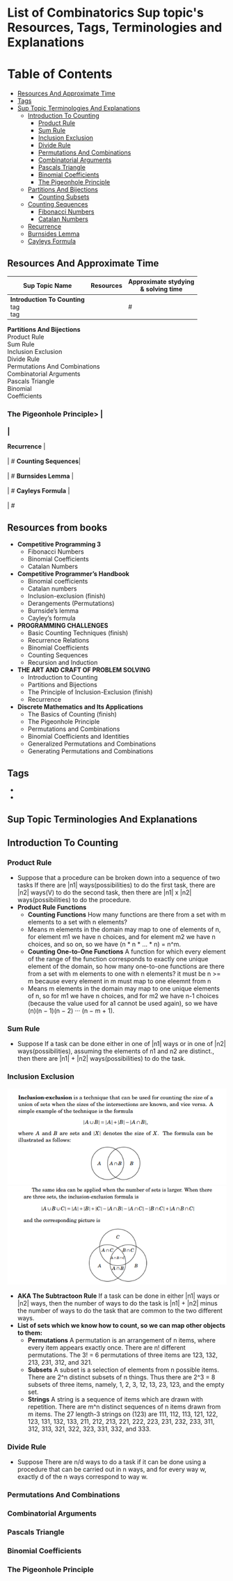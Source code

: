 # List of Combinatorics Sup topic's Resources, Tags, Terminologies and Explanations 

Table of Contents
================= 

- [Resources And Approximate Time](#resources-and-approximate-time)
- [Tags](#tags)
- [Sup Topic Terminologies And Explanations](#sup-topic-terminologies-and-explanations)
  * [Introduction To Counting](#Introduction-to-counting)
    + [Product Rule](#product-rule)
    + [Sum Rule](#sum-rule)
    + [Inclusion Exclusion](#inclusion-exclusion)
    + [Divide Rule](#divide-rule)
    + [Permutations And Combinations](#permutations-and-combinations)
    + [Combinatorial Arguments](#combinatorial-arguments)
    + [Pascals Triangle](#pascals-triangle)
    + [Binomial Coefficients](#binomial-coefficients)
    + [The Pigeonhole Principle](#the-pigeonhole-principle)
  * [Partitions And Bijections](#partitions-and-bijections)
    + [Counting Subsets](#counting-subsets)
  * [Counting Sequences](#counting-sequences)
    + [Fibonacci Numbers](#fibonacci-numbers)
    + [Catalan Numbers](#catalan-numbers)
  * [Recurrence](#recurrence)
  * [Burnsides Lemma](#burnsides-lemma)
  * [Cayleys Formula](#cayleys-formula)

## Resources And Approximate Time

Sup Topic Name   | Resources   | Approximate stydying <br> & solving time
-------------| -------------   |-------------   
**Introduction To Counting**<br>tag<br>tag <br> |[]()<br>[]()<br> | #
**Partitions And Bijections**<br>Product Rule<br>Sum Rule<br> Inclusion Exclusion<br> Divide Rule<br>Permutations And Combinations <br> Combinatorial Arguments<br> Pascals Triangle <br>Binomial <br> Coefficients
### The Pigeonhole Principle> |[]()<br>[]()<br> | #
**Recurrence** |[]()<br>[]()<br> | #
**Counting Sequences**|[]()<br>[]()<br> | #
**Burnsides Lemma** |[]()<br>[]()<br> | #
**Cayleys Formula** |[]()<br>[]()<br> | #

## Resources from books
- **Competitive Programming 3**
  - Fibonacci Numbers 
  - Binomial Coefficients 
  - Catalan Numbers 
- **Competitive Programmer’s Handbook**
  - Binomial coefficients 
  - Catalan numbers 
  - Inclusion-exclusion  (finish)
  - Derangements (Permutations)
  - Burnside’s lemma 
  - Cayley’s formula 
- **PROGRAMMING CHALLENGES**
  - Basic Counting Techniques   (finish)
  - Recurrence Relations 
  - Binomial Coefficients
  - Counting Sequences
  - Recursion and Induction
- **THE ART AND CRAFT OF PROBLEM SOLVING**
  - Introduction to Counting
  - Partitions and Bijections 
  - The Principle of Inclusion-Exclusion  (finish)
  - Recurrence
- **Discrete Mathematics and Its Applications**
  - The Basics of Counting  (finish)
  - The Pigeonhole Principle 
  - Permutations and Combinations
  - Binomial Coefficients and Identities
  - Generalized Permutations and Combinations
  - Generating Permutations and Combinations 

## Tags
-
-

## Sup Topic Terminologies And Explanations

## Introduction To Counting
### Product Rule
- Suppose that a procedure can be broken down into a sequence of two tasks If there are |n1| ways(possibilities) to do the first task, there are |n2| ways(V) to do the second task, then there are |n1| x |n2| ways(possibilities) to do the procedure.
- **Product Rule Functions**
  - **Counting Functions** How many functions are there from a set with m elements to a set with n elements?
  - Means m elements in the domain may map to one of elements of n, for element m1 we have n choices, and for element m2 we have n choices, and so on, so we have (n * n * ... * n) = n^m.
  - **Counting One-to-One Functions** A function for which every element of the range of the function corresponds to exactly one unique element of the domain, so how many one-to-one functions are there from a set with m elements to one with n elements? it must be n >= m because every element in m must map to one eleemnt from n 
  - Means m elements in the domain may map to one unique elements of n, so for m1 we have n choices, and for m2 we have n-1
  choices (because the value used for a1 cannot be used again), so we have (n)(n − 1)(n − 2) ··· (n − m + 1).
### Sum Rule
- Suppose If a task can be done either in one of |n1| ways or in one of |n2| ways(possibilities), assuming the elements of n1 and n2 are distinct., then there are |n1| + |n2| ways(possibilities) to do the task.
### Inclusion Exclusion
![](imgs/in-ex.png)
![](imgs/in-ex2.png)
- **AKA The Subtractoon Rule** If a task can be done in either |n1| ways or |n2| ways, then the number of ways to do the task is |n1| + |n2| minus the number of ways to do the task that are common to the two different ways.
- **List of sets which we know how to count, so we can map other objects to them:** 
  - **Permutations** A permutation is an arrangement of n items, where every item appears exactly once. There are n! different permutations. The 3! = 6 permutations of three items are 123, 132, 213, 231, 312, and 321.
  - **Subsets** A subset is a selection of elements from n possible items. There are 2^n distinct subsets of n things. Thus there are 2^3 = 8 subsets of three items, namely, 1, 2, 3, 12, 13, 23, 123, and the empty set.
  - **Strings** A string is a sequence of items which are drawn with repetition. There are m^n distinct sequences of n items drawn from m items. The 27 length-3 strings on (123) are 111, 112, 113, 121, 122, 123, 131, 132, 133, 211, 212, 213, 221, 222, 223, 231, 232, 233, 311, 312, 313, 321, 322, 323, 331, 332, and 333.
### Divide Rule
- Suppose There are n/d ways to do a task if it can be done using a procedure that can be carried out in n ways, and for every way w, exactly d of the n ways correspond to way w.
### Permutations And Combinations
### Combinatorial Arguments
### Pascals Triangle
### Binomial Coefficients
### The Pigeonhole Principle

